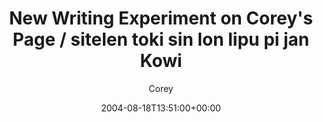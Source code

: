 ---
title: 'New Writing Experiment on Corey''s Page / sitelen toki sin lon lipu pi jan Kowi'
posts: 5
hash: 't277'
author: 'Corey'
date: 2004-08-18T13:51:00+00:00
sources:
  - http://forums.tokipona.org/viewtopic.php%3Ft=277.html
---
